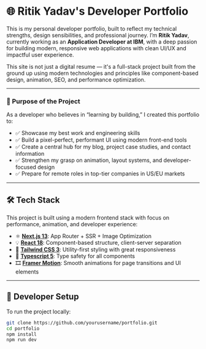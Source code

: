 # 🌐 Ritik Yadav's Developer Portfolio

This is my personal developer portfolio, built to reflect my technical strengths, design sensibilities, and professional journey. I’m **Ritik Yadav**, currently working as an **Application Developer at IBM**, with a deep passion for building modern, responsive web applications with clean UI/UX and impactful user experience.

This site is not just a digital resume — it's a full-stack project built from the ground up using modern technologies and principles like component-based design, animation, SEO, and performance optimization.

---

### 🧠 Purpose of the Project

As a developer who believes in “learning by building,” I created this portfolio to:

- ✅ Showcase my best work and engineering skills
- ✅ Build a pixel-perfect, performant UI using modern front-end tools
- ✅ Create a central hub for my blog, project case studies, and contact information
- ✅ Strengthen my grasp on animation, layout systems, and developer-focused design
- ✅ Prepare for remote roles in top-tier companies in US/EU markets

---

## 🛠️ Tech Stack

This project is built using a modern frontend stack with focus on performance, animation, and developer experience:

- ⚛️ [**Next.js 13**](https://nextjs.org/): App Router + SSR + Image Optimization
- 💡 [**React 18**](https://react.dev): Component-based structure, client-server separation
- 🎨 [**Tailwind CSS 3**](https://tailwindcss.com): Utility-first styling with great responsiveness
- 🔧 [**Typescript 5**](https://www.typescriptlang.org): Type safety for all components
- 🎞️ [**Framer Motion**](https://www.framer.com/motion/): Smooth animations for page transitions and UI elements

---

## 🧪 Developer Setup

To run the project locally:

```bash
git clone https://github.com/yourusername/portfolio.git
cd portfolio
npm install
npm run dev
